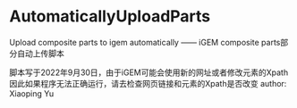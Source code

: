 # AutomaticallyUploadParts
Upload composite parts to igem automatically —— iGEM composite parts部分自动上传脚本

脚本写于2022年9月30日，由于iGEM可能会使用新的网址或者修改元素的Xpath
因此如果程序无法正确运行，请去检查网页链接和元素的Xpath是否改变
author: Xiaoping Yu
